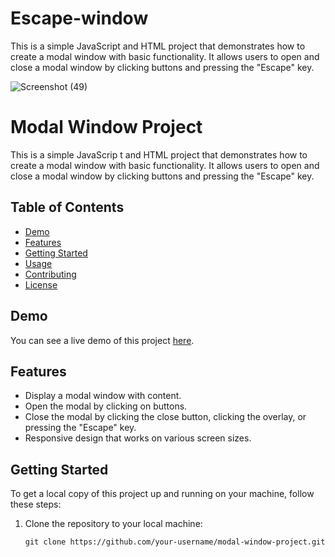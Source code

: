 # Escape-window
This is a simple JavaScript and HTML project that demonstrates how to create a modal window with basic functionality. It allows users to open and close a modal window by clicking buttons and pressing the "Escape" key.

![Screenshot (49)](https://github.com/saurabhalagdeve/Escape-window/assets/127332934/6988c92d-a7b2-4b17-a895-67ebea61f3d1)

# Modal Window Project

This is a simple JavaScrip
t and HTML project that demonstrates how to create a modal window with basic functionality. It allows users to open and close a modal window by clicking buttons and pressing the "Escape" key.

## Table of Contents

- [Demo](#demo)
- [Features](#features)
- [Getting Started](#getting-started)
- [Usage](#usage)
- [Contributing](#contributing)
- [License](#license)

## Demo

You can see a live demo of this project [here]([link-to-live-demo](https://saurabhalagdeve.github.io/Escape-window/)).

## Features

- Display a modal window with content.
- Open the modal by clicking on buttons.
- Close the modal by clicking the close button, clicking the overlay, or pressing the "Escape" key.
- Responsive design that works on various screen sizes.

## Getting Started

To get a local copy of this project up and running on your machine, follow these steps:

1. Clone the repository to your local machine:

   ```shell
   git clone https://github.com/your-username/modal-window-project.git
